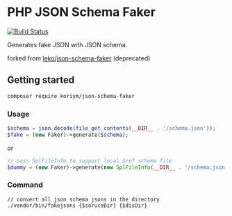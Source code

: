 
# PHP JSON Schema Faker
[![Build Status](https://travis-ci.org/koriym/php-json-schema-faker.svg?branch=master)](https://travis-ci.org/koriym/php-json-schema-faker)

Generates fake JSON with JSON schema.

forked from [leko/json-schema-faker](https://github.com/Leko/php-json-schema-faker) (deprecated)

## Getting started

```bash
composer require koriym/json-schema-faker
```

### Usage

```php
$schema = json_decode(file_get_contents(__DIR__ . '/schema.json'));
$fake = (new Faker)->generate($schema);
```

or

```php
// pass SplFileInfo to support local $ref schema file
$dummy = (new Faker)->generate(new SplFileInfo(__DIR__ . '/schema.json'));
```

### Command

```
// convert all json schema jsons in the directory
./vendor/bin/fakejsons {$soruceDir} {$disDir}
```
